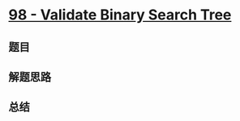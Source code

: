 # [98 - Validate Binary Search Tree](https://leetcode.com/problems/validate-binary-search-tree/)

## 题目


## 解题思路


## 总结


